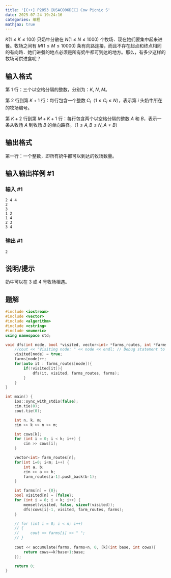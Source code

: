 ```yaml
---
title: '[C++] P2853 [USACO06DEC] Cow Picnic S'
date: 2025-07-24 19:24:16
categories: 编程
mathjax: true
---
```


$K(1 \le K \le 100)$ 只奶牛分散在 $N(1 \le N \le 1000)$ 个牧场．现在她们要集中起来进餐。牧场之间有 $M(1 \le M \le 10000)$ 条有向路连接，而且不存在起点和终点相同的有向路．她们进餐的地点必须是所有奶牛都可到达的地方。那么，有多少这样的牧场可供进食呢？

<!--More-->

## 输入格式

第 $1$ 行：三个以空格分隔的整数，分别为：$K$, $N$, $M$。

第 $2$ 行到第 $K+1$ 行：每行包含一个整数 $C_i$（$1\le C_i\le N$），表示第 $i$ 头奶牛所在的牧场编号。  

第 $K+2$ 行到第 $M+K+1$ 行：每行包含两个以空格分隔的整数 $A$ 和 $B$，表示一条从牧场 $A$ 到牧场 $B$ 的单向路径。（$1\le A,B\le N, A\neq B$）

## 输出格式

第一行：一个整数，即所有奶牛都可以到达的牧场数量。

## 输入输出样例 #1

### 输入 #1

```
2 4 4
2
3
1 2
1 4
2 3
3 4
```

### 输出 #1

```
2
```

## 说明/提示

奶牛可以在 $3$ 或 $4$ 号牧场相遇。

## 题解

```cpp
#include <iostream>
#include <vector>
#include <algorithm>
#include <cstring>
#include <numeric>
using namespace std;

void dfs(int node, bool *visited, vector<int> *farms_routes, int *farms) {
    //cout << "Visiting node: " << node << endl; // Debug statement to track the nodes being visited. Remove in final version.
    visited[node] = true;
    farms[node]++;
    for(auto it : farms_routes[node]){
        if(!visited[it]){
            dfs(it, visited, farms_routes, farms);
        }
    }
}

int main() {
    ios::sync_with_stdio(false);
    cin.tie(0);
    cout.tie(0);

    int n, k, m;
    cin >> k >> n >> m;

    int cows[k];
    for (int i = 0; i < k; i++) {
        cin >> cows[i];
    }

    vector<int> farm_routes[n];
    for(int i=0; i<m; i++) {
        int a, b;
        cin >> a >> b;
        farm_routes[a-1].push_back(b-1);
    }

    int farms[n] = {0};
    bool visited[n] = {false};
    for (int i = 0; i < k; i++) {
        memset(visited, false, sizeof(visited));
        dfs(cows[i]-1, visited, farm_routes, farms);
    }

    // for (int i = 0; i < n; i++)
    // {
    //     cout << farms[i] << " ";
    // }
    
    cout << accumulate(farms, farms+n, 0, [k](int base, int cows){
        return cows==k?base+1:base;
    });

    return 0;
}
```